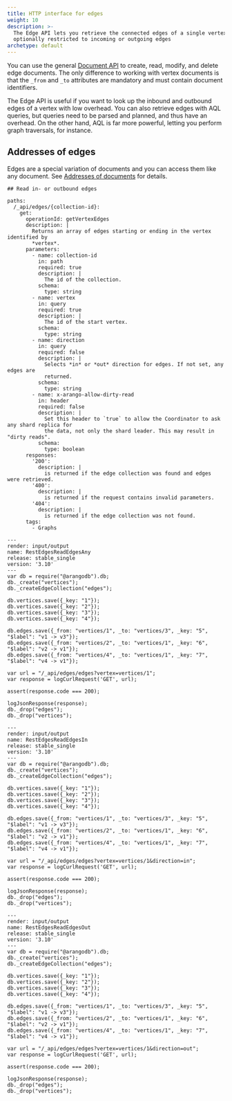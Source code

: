 ```yaml
---
title: HTTP interface for edges
weight: 10
description: >-
  The Edge API lets you retrieve the connected edges of a single vertex,
  optionally restricted to incoming or outgoing edges
archetype: default
---
```

You can use the general [Document API](../documents.md) to create,
read, modify, and delete edge documents. The only difference to working with
vertex documents is that the `_from` and `_to` attributes are mandatory and
must contain document identifiers.

The Edge API is useful if you want to look up the inbound and outbound edges of
a vertex with low overhead. You can also retrieve edges with AQL queries, but
queries need to be parsed and planned, and thus have an overhead. On the other
hand, AQL is far more powerful, letting you perform graph traversals, for
instance.

## Addresses of edges

Edges are a special variation of documents and you can access them like any
document. See [Addresses of documents](../documents.md#addresses-of-documents)
for details.

```openapi
## Read in- or outbound edges

paths:
  /_api/edges/{collection-id}:
    get:
      operationId: getVertexEdges
      description: |
        Returns an array of edges starting or ending in the vertex identified by
        *vertex*.
      parameters:
        - name: collection-id
          in: path
          required: true
          description: |
            The id of the collection.
          schema:
            type: string
        - name: vertex
          in: query
          required: true
          description: |
            The id of the start vertex.
          schema:
            type: string
        - name: direction
          in: query
          required: false
          description: |
            Selects *in* or *out* direction for edges. If not set, any edges are
            returned.
          schema:
            type: string
        - name: x-arango-allow-dirty-read
          in: header
          required: false
          description: |
            Set this header to `true` to allow the Coordinator to ask any shard replica for
            the data, not only the shard leader. This may result in "dirty reads".
          schema:
            type: boolean
      responses:
        '200':
          description: |
            is returned if the edge collection was found and edges were retrieved.
        '400':
          description: |
            is returned if the request contains invalid parameters.
        '404':
          description: |
            is returned if the edge collection was not found.
      tags:
        - Graphs
```


```curl
---
render: input/output
name: RestEdgesReadEdgesAny
release: stable_single
version: '3.10'
---
var db = require("@arangodb").db;
db._create("vertices");
db._createEdgeCollection("edges");

db.vertices.save({_key: "1"});
db.vertices.save({_key: "2"});
db.vertices.save({_key: "3"});
db.vertices.save({_key: "4"});

db.edges.save({_from: "vertices/1", _to: "vertices/3", _key: "5", "$label": "v1 -> v3"});
db.edges.save({_from: "vertices/2", _to: "vertices/1", _key: "6", "$label": "v2 -> v1"});
db.edges.save({_from: "vertices/4", _to: "vertices/1", _key: "7", "$label": "v4 -> v1"});

var url = "/_api/edges/edges?vertex=vertices/1";
var response = logCurlRequest('GET', url);

assert(response.code === 200);

logJsonResponse(response);
db._drop("edges");
db._drop("vertices");
```


```curl
---
render: input/output
name: RestEdgesReadEdgesIn
release: stable_single
version: '3.10'
---
var db = require("@arangodb").db;
db._create("vertices");
db._createEdgeCollection("edges");

db.vertices.save({_key: "1"});
db.vertices.save({_key: "2"});
db.vertices.save({_key: "3"});
db.vertices.save({_key: "4"});

db.edges.save({_from: "vertices/1", _to: "vertices/3", _key: "5", "$label": "v1 -> v3"});
db.edges.save({_from: "vertices/2", _to: "vertices/1", _key: "6", "$label": "v2 -> v1"});
db.edges.save({_from: "vertices/4", _to: "vertices/1", _key: "7", "$label": "v4 -> v1"});

var url = "/_api/edges/edges?vertex=vertices/1&direction=in";
var response = logCurlRequest('GET', url);

assert(response.code === 200);

logJsonResponse(response);
db._drop("edges");
db._drop("vertices");
```


```curl
---
render: input/output
name: RestEdgesReadEdgesOut
release: stable_single
version: '3.10'
---
var db = require("@arangodb").db;
db._create("vertices");
db._createEdgeCollection("edges");

db.vertices.save({_key: "1"});
db.vertices.save({_key: "2"});
db.vertices.save({_key: "3"});
db.vertices.save({_key: "4"});

db.edges.save({_from: "vertices/1", _to: "vertices/3", _key: "5", "$label": "v1 -> v3"});
db.edges.save({_from: "vertices/2", _to: "vertices/1", _key: "6", "$label": "v2 -> v1"});
db.edges.save({_from: "vertices/4", _to: "vertices/1", _key: "7", "$label": "v4 -> v1"});

var url = "/_api/edges/edges?vertex=vertices/1&direction=out";
var response = logCurlRequest('GET', url);

assert(response.code === 200);

logJsonResponse(response);
db._drop("edges");
db._drop("vertices");
```
